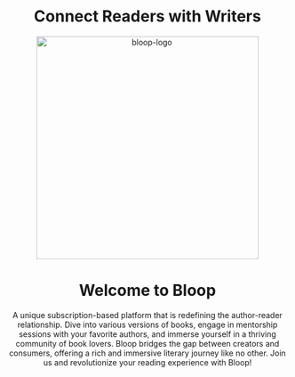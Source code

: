 <div align="center">

# **Connect Readers with Writers**

<img src="https://github.com/blooporg/.github-private/assets/64713734/2b476421-d11c-42b7-ba75-7c4bf275804a" alt="bloop-logo" width="400"> </n>

<h1> Welcome to Bloop </h1>

<p> A unique subscription-based platform that is redefining the author-reader relationship. Dive into various versions of books, engage in mentorship sessions with your favorite authors, and immerse yourself in a thriving community of book lovers. Bloop bridges the gap between creators and consumers, offering a rich and immersive literary journey like no other. Join us and revolutionize your reading experience with Bloop! </p>
 </div>
